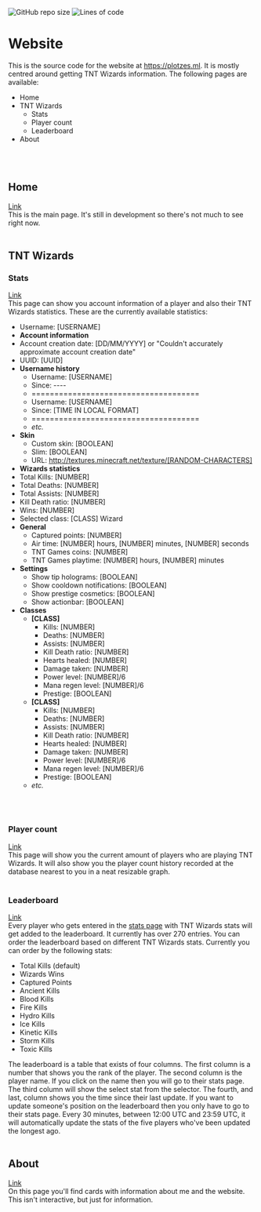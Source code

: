 ![GitHub repo size](https://img.shields.io/github/repo-size/ImPlotzes/Website)
![Lines of code](https://img.shields.io/tokei/lines/github.com/ImPlotzes/Website)
# Website
 This is the source code for the website at https://plotzes.ml. It is mostly centred around getting TNT Wizards information. The following pages are available:
 - Home
 - TNT Wizards
	 - Stats
	 - Player count
	 - Leaderboard
 - About
<br />
<br />

## Home
 [Link](https://plotzes.ml)  
 This is the main page. It's still in development so there's not much to see right now.
<br />
<br />

## TNT Wizards
 ### Stats
 [Link](https://plotzes.ml/stats)  
 This page can show you account information of a player and also their TNT Wizards statistics. These are the currently available statistics:
 - Username: [USERNAME]
 - **Account information**
  - Account creation date: [DD/MM/YYYY] or "Couldn't accurately approximate account creation date"
  - UUID: [UUID]
  - **Username history**
    - Username: [USERNAME]
    - Since: ----
    - =====================================
    - Username: [USERNAME]
    - Since: [TIME IN LOCAL FORMAT]
    - =====================================
    - *etc.*
  - **Skin**
    - Custom skin: [BOOLEAN]
    - Slim: [BOOLEAN]
    - URL: http://textures.minecraft.net/texture/[RANDOM-CHARACTERS]
 - **Wizards statistics**
  - Total Kills: [NUMBER]
  - Total Deaths: [NUMBER]
  - Total Assists: [NUMBER]
  - Kill Death ratio: [NUMBER]
  - Wins: [NUMBER]
  - Selected class: [CLASS] Wizard
  - **General**
    - Captured points: [NUMBER]
    - Air time: [NUMBER] hours, [NUMBER] minutes, [NUMBER] seconds
    - TNT Games coins: [NUMBER]
    - TNT Games playtime: [NUMBER] hours, [NUMBER] minutes
  - **Settings**
    - Show tip holograms: [BOOLEAN]
    - Show cooldown notifications: [BOOLEAN]
    - Show prestige cosmetics: [BOOLEAN]
    - Show actionbar: [BOOLEAN]
  - **Classes**
    - **[CLASS]**
      - Kills: [NUMBER]
      - Deaths: [NUMBER]
      - Assists: [NUMBER]
      - Kill Death ratio: [NUMBER]
      - Hearts healed: [NUMBER]
      - Damage taken: [NUMBER]
      - Power level: [NUMBER]/6
      - Mana regen level: [NUMBER]/6
      - Prestige: [BOOLEAN]
    - **[CLASS]**
      - Kills: [NUMBER]
      - Deaths: [NUMBER]
      - Assists: [NUMBER]
      - Kill Death ratio: [NUMBER]
      - Hearts healed: [NUMBER]
      - Damage taken: [NUMBER]
      - Power level: [NUMBER]/6
      - Mana regen level: [NUMBER]/6
      - Prestige: [BOOLEAN]
    - *etc.*
<br />
<br />

 ### Player count
 [Link](https://plotzes.ml/wizcount)  
 This page will show you the current amount of players who are playing TNT Wizards. It will also show you the player count history recorded at the database nearest to you in a neat resizable graph.
<br />
<br />

 ### Leaderboard
 [Link](https://plotzes.ml/leaderboard)  
 Every player who gets entered in the [stats page](https://plotzes.ml/stats) with TNT Wizards stats will get added to the leaderboard. It currently has over 270 entries. You can order the leaderboard based on different TNT Wizards stats. Currently you can order by the following stats:
  - Total Kills (default)
  - Wizards Wins
  - Captured Points
  - Ancient Kills
  - Blood Kills
  - Fire Kills
  - Hydro Kills
  - Ice Kills
  - Kinetic Kills
  - Storm Kills
  - Toxic Kills

 The leaderboard is a table that exists of four columns. The first column is a number that shows you the rank of the player. The second column is the player name. If you click on the name then you will go to their stats page. The third column will show the select stat from the selector. The fourth, and last, column shows you the time since their last update. If you want to update someone's position on the leaderboard then you only have to go to their stats page. Every 30 minutes, between 12:00 UTC and 23:59 UTC, it will automatically update the stats of the five players who've been updated the longest ago.
<br />
<br />

## About
  [Link](https://plotzes.ml/about)  
  On this page you'll find cards with information about me and the website. This isn't interactive, but just for information.
